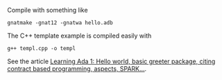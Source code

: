 Compile with something like

    gnatmake -gnat12 -gnatwa hello.adb

The C++ template example is compiled easily with

    g++ templ.cpp -o templ

See the article [Learning Ada 1: Hello world, basic greeter package, citing contract based programming, aspects, SPARK…](https://steemit.com/ada-lang/@xinta/learning-ada-1-hello-world-basic-greeter-package-citing-contract-based-programming-aspects-spark).
